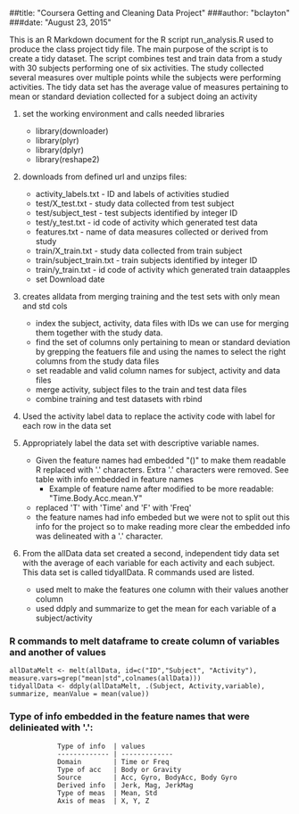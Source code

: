  

##title: "Coursera Getting and Cleaning Data Project"
###author: "bclayton"
###date: "August 23, 2015"

This is an R Markdown document for the R script run_analysis.R used to produce 
the class project tidy file.  The main purpose of the script is to create a 
tidy dataset.  The script combines test and train data from a study with 30 subjects
performing one of six activities.  The study collected several measures over multiple 
points while the subjects were performing activities.  The tidy data set has
the average value of measures pertaining to mean or standard deviation
collected for a subject doing an activity

 

1. set the working environment and calls needed libraries
    + library(downloader)
    + library(plyr)
    + library(dplyr)
    + library(reshape2)

2. downloads from defined url and unzips files: 
    + activity_labels.txt  - ID and labels of activities studied
    + test/X_test.txt  - study data collected from test subject
    + test/subject_test - test subjects identified by integer ID
    + test/y_test.txt - id code of activity which generated test data
    + features.txt - name of data measures collected or derived from study
    + train/X_train.txt - study data collected from train subject
    + train/subject_train.txt - train subjects identified by integer ID
    + train/y_train.txt - id code of activity which generated train dataapples
    + set Download date

3. creates alldata from merging training and the test sets with 
 only mean and std cols
    +  index the subject, activity, data files with IDs we can use for merging them together with the study data.   
    + find the set of columns only pertaining to mean or standard deviation by grepping the featuers file and using the names to select the right columns from the study data files
    + set readable and valid column names for subject, activity and data files
    + merge activity, subject files to the train and test data files
    + combine training and test datasets with rbind
4. Used the activity label data to replace the activity code with label for each row in the data set  
5. Appropriately label the data set with descriptive variable names. 
    + Given the feature names had embedded "()" to make them readable R replaced with '.' characters. Extra '.' characters were removed.  See table with info embedded in feature names
        - Example of feature name after modified to be more readable: "Time.Body.Acc.mean.Y"
    + replaced 'T' with 'Time' and 'F' with 'Freq' 
    + the feature names had info embeded but we were not to split out this info for the project so to make reading more clear the embedded info was delineated with a '.' character. 
6. From the allData data set created a second, independent tidy data set with the average of each variable for each activity and each subject. This data set is called tidyallData.  R commands used are listed.
    + used melt to make the features one column with their values another column
    + used ddply and summarize to get the mean for each variable of a subject/activity

### R commands to melt dataframe to create column of variables and another of values                  
``` 
allDataMelt <- melt(allData, id=c("ID","Subject", "Activity"), measure.vars=grep("mean|std",colnames(allData)))
tidyallData <- ddply(allDataMelt, .(Subject, Activity,variable), summarize, meanValue = mean(value))
```

### Type of info embedded in the feature names that were delinieated with '.':  
                Type of info  | values
                ------------- | -------------
                Domain        | Time or Freq
                Type of acc   | Body or Gravity 
                Source        | Acc, Gyro, BodyAcc, Body Gyro
                Derived info  | Jerk, Mag, JerkMag
                Type of meas  | Mean, Std 
                Axis of meas  | X, Y, Z
            
